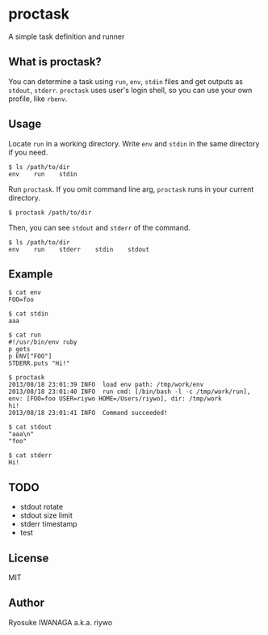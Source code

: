 # proctask

A simple task definition and runner

## What is proctask?

You can determine a task using `run`, `env`, `stdin` files and get outputs as `stdout`, `stderr`. `proctask` uses user's login shell, so you can use your own profile, like `rbenv`.

## Usage

Locate `run` in a working directory. Write `env` and `stdin` in the same directory if you need.

    $ ls /path/to/dir
    env    run    stdin

Run `proctask`. If you omit command line arg, `proctask` runs in your current directory.
    
    $ proctask /path/to/dir

Then, you can see `stdout` and `stderr` of the command.

    $ ls /path/to/dir
    env    run    stderr    stdin    stdout

## Example

    $ cat env
    FOO=foo

    $ cat stdin
    aaa

    $ cat run
    #!/usr/bin/env ruby
    p gets
    p ENV["FOO"]
    STDERR.puts "Hi!"

    $ proctask
    2013/08/18 23:01:39 INFO  load env path: /tmp/work/env
    2013/08/18 23:01:40 INFO  run cmd: [/bin/bash -l -c /tmp/work/run], env: [FOO=foo USER=riywo HOME=/Users/riywo], dir: /tmp/work
    hi!
    2013/08/18 23:01:41 INFO  Command succeeded!

    $ cat stdout
    "aaa\n"
    "foo"

    $ cat stderr
    Hi!

## TODO

- stdout rotate
- stdout size limit
- stderr timestamp
- test

## License

MIT

## Author

Ryosuke IWANAGA a.k.a. riywo
